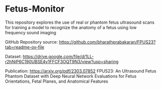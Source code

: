 # Fetus-Monitor
This repository explores the use of real or phantom fetus ultrasound scans for training a model to recognize the anatomy of a fetus using low frequency sound imaging

GitHub Repository source:
https://github.com/bharathprabakaran/FPUS23?tab=readme-ov-file

Dataset:
https://drive.google.com/file/d/1LL-r2hNiP6C190UBSE4v1FFCF3OQT9N3/view?usp=sharing

Publication:
https://arxiv.org/pdf/2303.07852
FPUS23: An Ultrasound Fetus Phantom Dataset with Deep Neural Network Evaluations for Fetus Orientations, Fetal Planes, and Anatomical Features

